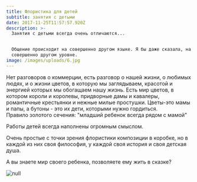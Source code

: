 ```yaml
---
title: Флористика для детей
subtitle: занятия с детьми
date: 2017-11-25T11:57:57.920Z
description: >-
  Занятия с детьми всегда очень отличаются...


  Общение происходит на совершенно другом языке. Я бы даже сказала, на
  совершенно другом уровне.
image: /images/uploads/6.jpg
---
```

Нет разговоров о коммерции, есть разговор о нашей жизни, о любимых людях, и о жизни цветов, в которую мы заглядываем, красотой и энергией которых мы обогащаем нашу жизнь. Есть мир цветов, в котором короли и королевы, придворные дамы и кавалеры, романтичные крестьянки и нежные милые простушки. Цветы-это мамы и папы, а бутоны - это их дети, которыми нужно гордиться. \
Правило золотого сечения: "младший ребенок всегда рядом с мамой"

Работы детей всегда наполнены огромным смыслом.

Очень простые с точки зрения флористики композиции в коробке, но в каждой из них своя философия, у каждой своя история и своя детская душа.

А вы знаете мир своего ребенка, позволяете ему жить в сказке?

![null](/images/uploads/5.jpg)


